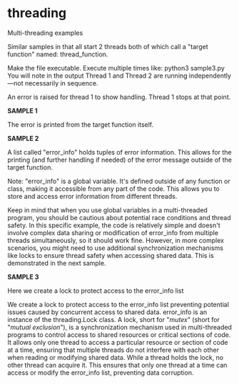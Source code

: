 # threading
Multi-threading examples

Similar samples in that all start 2 threads both of which call a "target function" named:
thread_function.

Make the file executable.
Execute multiple times like: python3 sample3.py
You will note in the output Thread 1 and Thread 2 are running independently—not necessarily
in sequence.

An error is raised for thread 1 to show handling.
Thread 1 stops at that point.

**SAMPLE 1**
&nbsp;

The error is printed from the target function itself.

**SAMPLE 2**
&nbsp;

A list called "error_info" holds tuples of error information.
This allows for the printing (and further handling if needed) of the error message
outside of the target function.

Note: "error_info" is a global variable. It's defined outside of any function or class, 
making it accessible from any part of the code. This allows you to store 
and access error information from different threads.

Keep in mind that when you use global variables in a multi-threaded program, you should be 
cautious about potential race conditions and thread safety. In this specific example, the 
code is relatively simple and doesn't involve complex data sharing or modification of 
error_info from multiple threads simultaneously, so it should work fine. However, in more 
complex scenarios, you might need to use additional synchronization mechanisms like locks 
to ensure thread safety when accessing shared data. This is demonstrated in the next 
sample.

**SAMPLE 3**
&nbsp;

Here we create a lock to protect access to the error_info list

We create a lock to protect access to the error_info list preventing
potential issues caused by concurrent access to shared data.
error_info is an instance of the threading.Lock class. 
A lock, short for "_mutex_" (short for "_mutual exclusion_"), 
is a synchronization mechanism used in multi-threaded programs 
to control access to shared resources or critical sections of 
code. It allows only one thread to access a particular 
resource or section of code at a time, ensuring that multiple 
threads do not interfere with each other when reading or 
modifying shared data.  While a thread holds the lock, no other 
thread can acquire it. This ensures that only one thread at a 
time can access or modify the error_info list, preventing data 
corruption.

